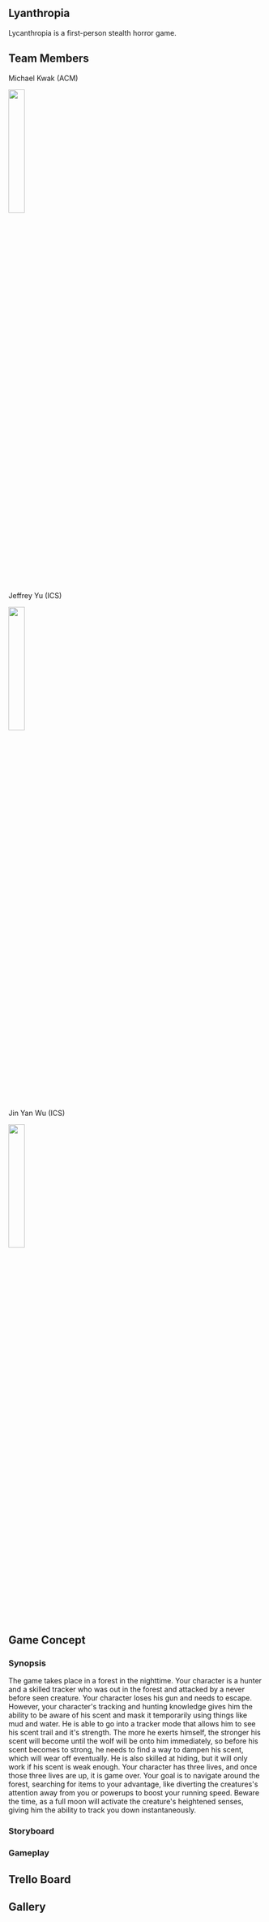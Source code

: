 ## Lyanthropia
Lycanthropia is a first-person stealth horror game.

## Team Members
Michael Kwak (ACM)

<img src="https://user-images.githubusercontent.com/47268740/110592568-8aa4f300-811e-11eb-94ac-2214a7a03e14.png" width="25%" height="25%">

Jeffrey Yu (ICS)

<img src="https://user-images.githubusercontent.com/47268740/110231821-3f8ca500-7ebe-11eb-971c-f17975e3d4a7.png" width="25%" height="25%"/>

Jin Yan Wu (ICS)

<img src="https://user-images.githubusercontent.com/47268740/110231948-c6418200-7ebe-11eb-9bfd-6185b359e88c.png" width="25%" height="25%"/>

## Game Concept
### Synopsis
The game takes place in a forest in the nighttime. Your character is a hunter and a skilled tracker who was out in the forest and attacked by a never before seen creature. Your character loses his gun and needs to escape. However, your character's tracking and hunting knowledge gives him the ability to be aware of his scent and mask it temporarily using things like mud and water. He is able to go into a tracker mode that allows him to see his scent trail and it's strength. The more he exerts himself, the stronger his scent will become until the wolf will be onto him immediately, so before his scent becomes to strong, he needs to find a way to dampen his scent, which will wear off eventually. He is also skilled at hiding, but it will only work if his scent is weak enough. Your character has three lives, and once those three lives are up, it is game over. Your goal is to navigate around the forest, searching for items to your advantage, like diverting the creatures's attention away from you or powerups to boost your running speed. Beware the time, as a full moon will activate the creature's heightened senses, giving him the ability to track you down instantaneously.

### Storyboard

### Gameplay

## Trello Board

## Gallery
